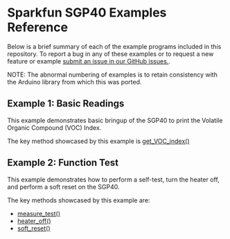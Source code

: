 # Sparkfun SGP40 Examples Reference
Below is a brief summary of each of the example programs included in this repository. To report a bug in any of these examples or to request a new feature or example [submit an issue in our GitHub issues.](https://github.com/sparkfun/qwiic_sgp40_py/issues). 

NOTE: The abnormal numbering of examples is to retain consistency with the Arduino library from which this was ported. 

## Example 1: Basic Readings
This example demonstrates basic bringup of the SGP40 to print the Volatile Organic Compound (VOC) Index.

The key method showcased by this example is [get_VOC_index()](https://docs.sparkfun.com/qwiic_sgp40_py/classqwiic__sgp40_1_1qwiic__sgp40_1_1_qwiic_s_g_p40.html#a576db58d961d914e8dfbcf0e5d16208c)

## Example 2: Function Test
This example demonstrates how to perform a self-test, turn the heater off, and perform a soft reset on the SGP40. 

The key methods showcased by this example are:

- [measure_test()](https://docs.sparkfun.com/qwiic_sgp40_py/classqwiic__sgp40_1_1qwiic__sgp40_1_1_qwiic_s_g_p40.html#ac6934101f5bc41a404ebdfb9039adf26)
- [heater_off()](https://docs.sparkfun.com/qwiic_sgp40_py/classqwiic__sgp40_1_1qwiic__sgp40_1_1_qwiic_s_g_p40.html#a156643482236cca7d1f411c47fcc74a8)
- [soft_reset()](https://docs.sparkfun.com/qwiic_sgp40_py/classqwiic__sgp40_1_1qwiic__sgp40_1_1_qwiic_s_g_p40.html#a3307442d5b8f693ad1c2450debfd1076)